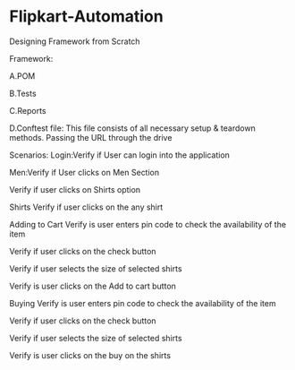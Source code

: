 # Flipkart-Automation
Designing Framework from Scratch 

Framework:

A.POM 

B.Tests

C.Reports 

D.Conftest file: This file consists of all necessary setup & teardown methods. Passing the URL through the drive 


Scenarios:
Login:Verify if User can login into the application

Men:Verify if User clicks on Men Section 

Verify if user clicks on Shirts option 

Shirts 	Verify if user clicks on the any shirt 

Adding to Cart	Verify is user enters pin code to check the availability of the item 

Verify if user clicks on the check button 

Verify if user selects the size of selected shirts

Verify is user clicks on the Add to cart button 

Buying 	Verify is user enters pin code to check the availability of the item 

Verify if user clicks on the check button 

Verify if user selects the size of selected shirts

Verify is user clicks on the buy on the shirts
